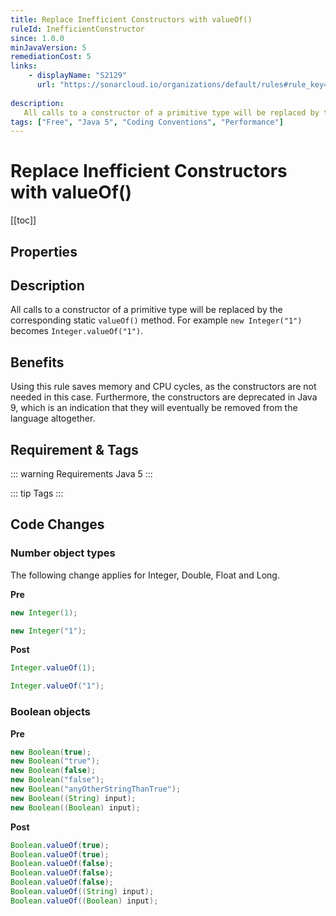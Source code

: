```yaml
---
title: Replace Inefficient Constructors with valueOf()
ruleId: InefficientConstructor
since: 1.0.0
minJavaVersion: 5
remediationCost: 5
links:
    - displayName: "S2129"
      url: "https://sonarcloud.io/organizations/default/rules#rule_key=squid%3AS2129"
    
description:
   All calls to a constructor of a primitive type will be replaced by the corresponding static 'valueOf()' method. For example 'new Integer("1")' becomes 'Integer.valueOf("1")'.
tags: ["Free", "Java 5", "Coding Conventions", "Performance"]
---
```


# Replace Inefficient Constructors with valueOf()

[[toc]]

## Properties

<RuleProperties />


## Description

All calls to a constructor of a primitive type will be replaced by the corresponding static `valueOf()` method. For example `new Integer("1")` becomes `Integer.valueOf("1")`.

## Benefits

Using this rule saves memory and CPU cycles, as the constructors are not needed in this case. Furthermore, the constructors are deprecated in Java 9, which is an indication that they will eventually be removed from the language altogether.

## Requirement & Tags

::: warning Requirements
Java 5
:::

::: tip Tags
<TagLinks />
:::

## Code Changes

### Number object types

The following change applies for Integer, Double, Float and Long.

__Pre__

```java
new Integer(1);

new Integer("1");
```

__Post__

```java
Integer.valueOf(1);

Integer.valueOf("1");
```

### Boolean objects

__Pre__

```java
new Boolean(true);
new Boolean("true");
new Boolean(false);
new Boolean("false");
new Boolean("anyOtherStringThanTrue");
new Boolean((String) input);
new Boolean((Boolean) input);
```

__Post__

```java
Boolean.valueOf(true);
Boolean.valueOf(true);
Boolean.valueOf(false);
Boolean.valueOf(false);
Boolean.valueOf(false);
Boolean.valueOf((String) input);
Boolean.valueOf((Boolean) input);
```

<VersionNotice />

